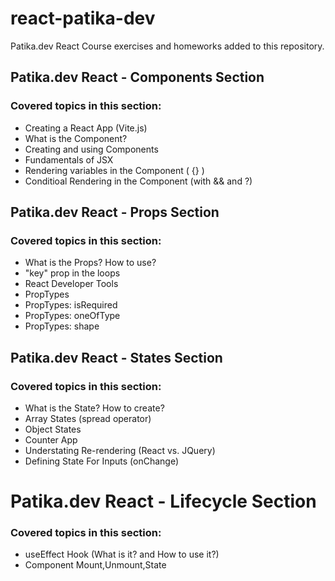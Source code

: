 # react-patika-dev
 Patika.dev React Course exercises and homeworks added to this repository.

## Patika.dev React - Components Section

### Covered topics in this section:
* Creating a React App (Vite.js)
* What is the Component?
* Creating and using Components
* Fundamentals of JSX
* Rendering variables in the Component ( {} )
* Conditioal Rendering in the Component (with && and ?)


## Patika.dev React - Props Section

### Covered topics in this section:
* What is the Props? How to use?
* "key" prop in the loops
* React Developer Tools
* PropTypes
* PropTypes: isRequired
* PropTypes: oneOfType
* PropTypes: shape


## Patika.dev React - States Section

### Covered topics in this section:
* What is the State? How to create?
* Array States (spread operator)
* Object States
* Counter App
* Understating Re-rendering (React vs. JQuery)
* Defining State For Inputs (onChange)


# Patika.dev React - Lifecycle Section

### Covered topics in this section:
* useEffect Hook (What is it? and How to use it?)
* Component Mount,Unmount,State 










